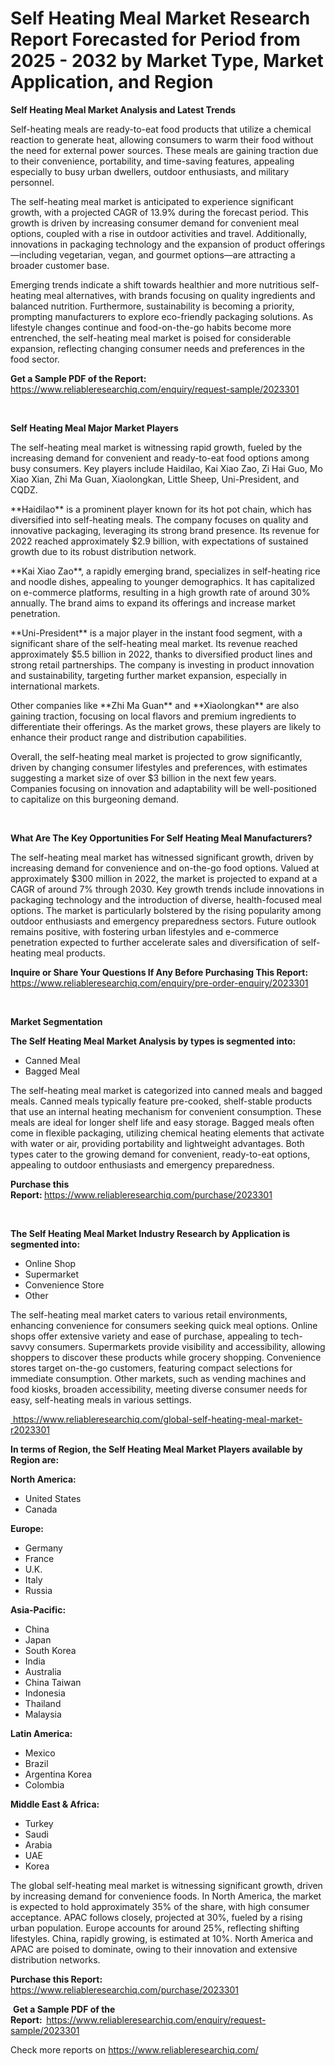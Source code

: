 <p><h1>Self Heating Meal Market Research Report Forecasted for Period from 2025 -  2032 by Market Type, Market Application, and Region</h1></p><p><strong>Self Heating Meal Market Analysis and Latest Trends</strong></p>
<p><p>Self-heating meals are ready-to-eat food products that utilize a chemical reaction to generate heat, allowing consumers to warm their food without the need for external power sources. These meals are gaining traction due to their convenience, portability, and time-saving features, appealing especially to busy urban dwellers, outdoor enthusiasts, and military personnel.</p><p>The self-heating meal market is anticipated to experience significant growth, with a projected CAGR of 13.9% during the forecast period. This growth is driven by increasing consumer demand for convenient meal options, coupled with a rise in outdoor activities and travel. Additionally, innovations in packaging technology and the expansion of product offerings—including vegetarian, vegan, and gourmet options—are attracting a broader customer base.</p><p>Emerging trends indicate a shift towards healthier and more nutritious self-heating meal alternatives, with brands focusing on quality ingredients and balanced nutrition. Furthermore, sustainability is becoming a priority, prompting manufacturers to explore eco-friendly packaging solutions. As lifestyle changes continue and food-on-the-go habits become more entrenched, the self-heating meal market is poised for considerable expansion, reflecting changing consumer needs and preferences in the food sector.</p></p>
<p><strong>Get a Sample PDF of the Report:&nbsp;</strong> <a href="https://www.reliableresearchiq.com/enquiry/request-sample/2023301?utm_campaign=2251&utm_medium=2&utm_source=Github&utm_content=ia&utm_term=14022025&utm_id=self-heating-meal">https://www.reliableresearchiq.com/enquiry/request-sample/2023301</a></p>
<p>&nbsp;</p>
<p><strong>Self Heating Meal Major Market Players</strong></p>
<p><p>The self-heating meal market is witnessing rapid growth, fueled by the increasing demand for convenient and ready-to-eat food options among busy consumers. Key players include Haidilao, Kai Xiao Zao, Zi Hai Guo, Mo Xiao Xian, Zhi Ma Guan, Xiaolongkan, Little Sheep, Uni-President, and CQDZ.</p><p>**Haidilao** is a prominent player known for its hot pot chain, which has diversified into self-heating meals. The company focuses on quality and innovative packaging, leveraging its strong brand presence. Its revenue for 2022 reached approximately $2.9 billion, with expectations of sustained growth due to its robust distribution network.</p><p>**Kai Xiao Zao**, a rapidly emerging brand, specializes in self-heating rice and noodle dishes, appealing to younger demographics. It has capitalized on e-commerce platforms, resulting in a high growth rate of around 30% annually. The brand aims to expand its offerings and increase market penetration.</p><p>**Uni-President** is a major player in the instant food segment, with a significant share of the self-heating meal market. Its revenue reached approximately $5.5 billion in 2022, thanks to diversified product lines and strong retail partnerships. The company is investing in product innovation and sustainability, targeting further market expansion, especially in international markets.</p><p>Other companies like **Zhi Ma Guan** and **Xiaolongkan** are also gaining traction, focusing on local flavors and premium ingredients to differentiate their offerings. As the market grows, these players are likely to enhance their product range and distribution capabilities.</p><p>Overall, the self-heating meal market is projected to grow significantly, driven by changing consumer lifestyles and preferences, with estimates suggesting a market size of over $3 billion in the next few years. Companies focusing on innovation and adaptability will be well-positioned to capitalize on this burgeoning demand.</p></p>
<p>&nbsp;</p>
<p><strong>What Are The Key Opportunities For Self Heating Meal Manufacturers?</strong></p>
<p><p>The self-heating meal market has witnessed significant growth, driven by increasing demand for convenience and on-the-go food options. Valued at approximately $300 million in 2022, the market is projected to expand at a CAGR of around 7% through 2030. Key growth trends include innovations in packaging technology and the introduction of diverse, health-focused meal options. The market is particularly bolstered by the rising popularity among outdoor enthusiasts and emergency preparedness sectors. Future outlook remains positive, with fostering urban lifestyles and e-commerce penetration expected to further accelerate sales and diversification of self-heating meal products.</p></p>
<p><strong>Inquire or Share Your Questions If Any Before Purchasing This Report:</strong> <a href="https://www.reliableresearchiq.com/enquiry/pre-order-enquiry/2023301?utm_campaign=2251&utm_medium=2&utm_source=Github&utm_content=ia&utm_term=14022025&utm_id=self-heating-meal">https://www.reliableresearchiq.com/enquiry/pre-order-enquiry/2023301</a></p>
<p>&nbsp;</p>
<p><strong>Market Segmentation</strong></p>
<p><strong>The Self Heating Meal Market Analysis by types is segmented into:</strong></p>
<p><ul><li>Canned Meal</li><li>Bagged Meal</li></ul></p>
<p><p>The self-heating meal market is categorized into canned meals and bagged meals. Canned meals typically feature pre-cooked, shelf-stable products that use an internal heating mechanism for convenient consumption. These meals are ideal for longer shelf life and easy storage. Bagged meals often come in flexible packaging, utilizing chemical heating elements that activate with water or air, providing portability and lightweight advantages. Both types cater to the growing demand for convenient, ready-to-eat options, appealing to outdoor enthusiasts and emergency preparedness.</p></p>
<p><strong>Purchase this Report:&nbsp;</strong><a href="https://www.reliableresearchiq.com/purchase/2023301?utm_campaign=2251&utm_medium=2&utm_source=Github&utm_content=ia&utm_term=14022025&utm_id=self-heating-meal">https://www.reliableresearchiq.com/purchase/2023301</a></p>
<p>&nbsp;</p>
<p><strong>The Self Heating Meal Market Industry Research by Application is segmented into:</strong></p>
<p><ul><li>Online Shop</li><li>Supermarket</li><li>Convenience Store</li><li>Other</li></ul></p>
<p><p>The self-heating meal market caters to various retail environments, enhancing convenience for consumers seeking quick meal options. Online shops offer extensive variety and ease of purchase, appealing to tech-savvy consumers. Supermarkets provide visibility and accessibility, allowing shoppers to discover these products while grocery shopping. Convenience stores target on-the-go customers, featuring compact selections for immediate consumption. Other markets, such as vending machines and food kiosks, broaden accessibility, meeting diverse consumer needs for easy, self-heating meals in various settings.</p></p>
<p><a href="https://www.reliableresearchiq.com/global-self-heating-meal-market-r2023301?utm_campaign=2251&utm_medium=2&utm_source=Github&utm_content=ia&utm_term=14022025&utm_id=self-heating-meal">&nbsp;https://www.reliableresearchiq.com/global-self-heating-meal-market-r2023301</a></p>
<p><strong>In terms of Region, the Self Heating Meal Market Players available by Region are:</strong></p>
<p>
    <p> <strong> North America: </strong>
        <ul>
            <li>United States</li>
            <li>Canada</li>
        </ul>
        </p> 
    <p> <strong> Europe: </strong>
        <ul>
            <li>Germany</li>
            <li>France</li>
            <li>U.K.</li>
            <li>Italy</li>
            <li>Russia</li>
        </ul>
        </p> 
    <p> <strong> Asia-Pacific: </strong>
        <ul>
            <li>China</li>
            <li>Japan</li>
            <li>South Korea</li>
            <li>India</li>
            <li>Australia</li>
            <li>China Taiwan</li>
            <li>Indonesia</li>
            <li>Thailand</li>
            <li>Malaysia</li>
        </ul>
        </p> 
    <p> <strong> Latin America: </strong>
        <ul>
            <li>Mexico</li>
            <li>Brazil</li>
            <li>Argentina Korea</li>
            <li>Colombia</li>
        </ul>
        </p> 
    <p> <strong> Middle East & Africa: </strong>
        <ul>
            <li>Turkey</li>
            <li>Saudi</li>
            <li>Arabia</li>
            <li>UAE</li>
            <li>Korea</li>
        </ul>
    </p>
    </p>
<p><p>The global self-heating meal market is witnessing significant growth, driven by increasing demand for convenience foods. In North America, the market is expected to hold approximately 35% of the share, with high consumer acceptance. APAC follows closely, projected at 30%, fueled by a rising urban population. Europe accounts for around 25%, reflecting shifting lifestyles. China, rapidly growing, is estimated at 10%. North America and APAC are poised to dominate, owing to their innovation and extensive distribution networks.</p></p>
<p><strong>Purchase this Report: </strong><a href="https://www.reliableresearchiq.com/purchase/2023301?utm_campaign=2251&utm_medium=2&utm_source=Github&utm_content=ia&utm_term=14022025&utm_id=self-heating-meal">https://www.reliableresearchiq.com/purchase/2023301</a></p>
<p>&nbsp;<strong>Get a Sample PDF of the Report:&nbsp;&nbsp;</strong><a href="https://www.reliableresearchiq.com/enquiry/request-sample/2023301?utm_campaign=2251&utm_medium=2&utm_source=Github&utm_content=ia&utm_term=14022025&utm_id=self-heating-meal">https://www.reliableresearchiq.com/enquiry/request-sample/2023301</a></p>
<p><strong></strong></p>
<p>Check more reports on <a href="https://www.reliableresearchiq.com/?utm_campaign=2251&utm_medium=2&utm_source=Github&utm_content=ia&utm_term=14022025&utm_id=self-heating-meal">https://www.reliableresearchiq.com/</a></p>